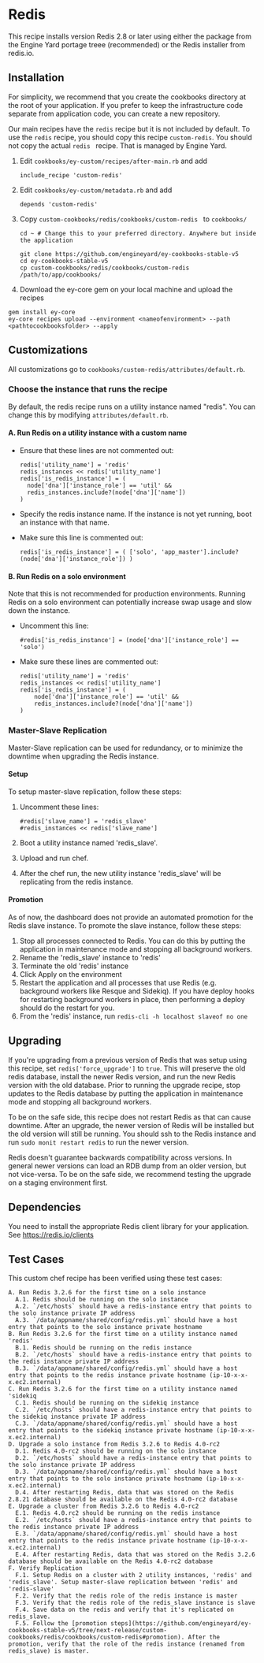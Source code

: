 # Redis

This recipe installs version Redis 2.8 or later using either the package from the Engine Yard portage treee (recommended) or the Redis installer from redis.io.


## Installation

For simplicity, we recommend that you create the cookbooks directory at the root of your application. If you prefer to keep the infrastructure code separate from application code, you can create a new repository.

Our main recipes have the `redis` recipe but it is not included by default. To use the `redis` recipe, you should copy this recipe `custom-redis`. You should not copy the actual `redis ` recipe. That is managed by Engine Yard.

1. Edit `cookbooks/ey-custom/recipes/after-main.rb` and add

      ```
      include_recipe 'custom-redis'
      ```

2. Edit `cookbooks/ey-custom/metadata.rb` and add

      ```
      depends 'custom-redis'
      ```

3. Copy `custom-cookbooks/redis/cookbooks/custom-redis ` to `cookbooks/`

      ```
      cd ~ # Change this to your preferred directory. Anywhere but inside the application

      git clone https://github.com/engineyard/ey-cookbooks-stable-v5
      cd ey-cookbooks-stable-v5
      cp custom-cookbooks/redis/cookbooks/custom-redis /path/to/app/cookbooks/
      ```

4. Download the ey-core gem on your local machine and upload the recipes

  ```
  gem install ey-core
  ey-core recipes upload --environment <nameofenvironment> --path <pathtocookbooksfolder> --apply
  ```

## Customizations

All customizations go to `cookbooks/custom-redis/attributes/default.rb`.

### Choose the instance that runs the recipe

By default, the redis recipe runs on a utility instance named "redis". You can change this by modifying `attributes/default.rb`.

#### A. Run Redis on a utility instance with a custom name

* Ensure that these lines are not commented out:

	```
	redis['utility_name'] = 'redis'
 	redis_instances << redis['utility_name']
 	redis['is_redis_instance'] = (
  	  node['dna']['instance_role'] == 'util' &&
   	  redis_instances.include?(node['dna']['name'])
 	)
	```

* Specify the redis instance name. If the instance is not yet running, boot an instance with that name.

* Make sure this line is commented out:

	```
	redis['is_redis_instance'] = ( ['solo', 'app_master'].include?(node['dna']['instance_role']) )
	```

#### B. Run Redis on a solo environment

Note that this is not recommended for production environments. Running Redis on a solo environment can potentially increase swap usage and slow down the instance.

* Uncomment this line:

	```
	#redis['is_redis_instance'] = (node['dna']['instance_role'] == 'solo')
	```

* Make sure these lines are commented out:

	```
	redis['utility_name'] = 'redis'
 	redis_instances << redis['utility_name']
 	redis['is_redis_instance'] = (
   		node['dna']['instance_role'] == 'util' &&
   		redis_instances.include?(node['dna']['name'])
 	)
	```

### Master-Slave Replication

Master-Slave replication can be used for redundancy, or to minimize the downtime when upgrading the Redis instance.

#### Setup

To setup master-slave replication, follow these steps:

1. Uncomment these lines:

	```
	#redis['slave_name'] = 'redis_slave'
	#redis_instances << redis['slave_name']
	```

2. Boot a utility instance named 'redis_slave'.

3. Upload and run chef.

4. After the chef run, the new utility instance 'redis_slave' will be replicating from the redis instance.

#### Promotion

As of now, the dashboard does not provide an automated promotion for the Redis slave instance. To promote the slave instance, follow these steps:

1. Stop all processes connected to Redis. You can do this by putting the application in maintenance mode and stopping all background workers.
2. Rename the 'redis_slave' instance to 'redis'
3. Terminate the old 'redis' instance
4. Click Apply on the environment
5. Restart the application and all processes that use Redis (e.g. background workers like Resque and Sidekiq). If you have deploy hooks for restarting background workers in place, then performing a deploy should do the restart for you.
6. From the 'redis' instance, run `redis-cli -h localhost slaveof no one`

## Upgrading

If you're upgrading from a previous version of Redis that was setup using this recipe, set `redis['force_upgrade']` to `true`. This will preserve the old redis database, install the newer Redis version, and run the new Redis version with the old database. Prior to running the upgrade recipe, stop updates to the Redis database by putting the application in maintenance mode and stopping all background workers.

To be on the safe side, this recipe does not restart Redis as that can cause downtime. After an upgrade, the newer version of Redis will be installed but the old version will still be running. You should ssh to the Redis instance and run `sudo monit restart redis` to run the newer version.

Redis doesn't guarantee backwards compatibility across versions. In general newer versions can load an RDB dump from an older version, but not vice-versa. To be on the safe side, we recommend testing the upgrade on a staging environment first.

## Dependencies

You need to install the appropriate Redis client library for your application. See https://redis.io/clients

## Test Cases

This custom chef recipe has been verified using these test cases:

```
A. Run Redis 3.2.6 for the first time on a solo instance
  A.1. Redis should be running on the solo instance
  A.2. `/etc/hosts` should have a redis-instance entry that points to the solo instance private IP address
  A.3. `/data/appname/shared/config/redis.yml` should have a host entry that points to the solo instance private hostname
B. Run Redis 3.2.6 for the first time on a utility instance named 'redis'
  B.1. Redis should be running on the redis instance
  B.2. `/etc/hosts` should have a redis-instance entry that points to the redis instance private IP address
  B.3. `/data/appname/shared/config/redis.yml` should have a host entry that points to the redis instance private hostname (ip-10-x-x-x.ec2.internal)
C. Run Redis 3.2.6 for the first time on a utility instance named 'sidekiq
  C.1. Redis should be running on the sidekiq instance
  C.2. `/etc/hosts` should have a redis-instance entry that points to the sidekiq instance private IP address
  C.3. `/data/appname/shared/config/redis.yml` should have a host entry that points to the sidekiq instance private hostname (ip-10-x-x-x.ec2.internal)
D. Upgrade a solo instance from Redis 3.2.6 to Redis 4.0-rc2
  D.1. Redis 4.0-rc2 should be running on the solo instance
  D.2. `/etc/hosts` should have a redis-instance entry that points to the solo instance private IP address
  D.3. `/data/appname/shared/config/redis.yml` should have a host entry that points to the solo instance private hostname (ip-10-x-x-x.ec2.internal)
  D.4. After restarting Redis, data that was stored on the Redis 2.8.21 database should be available on the Redis 4.0-rc2 database
E. Upgrade a cluster from Redis 3.2.6 to Redis 4.0-rc2
  E.1. Redis 4.0.rc2 should be running on the redis instance
  E.2. `/etc/hosts` should have a redis-instance entry that points to the redis instance private IP address
  E.3. `/data/appname/shared/config/redis.yml` should have a host entry that points to the redis instance private hostname (ip-10-x-x-x.ec2.internal)
  E.4. After restarting Redis, data that was stored on the Redis 3.2.6 database should be available on the Redis 4.0-rc2 database
F. Verify Replication
  F.1. Setup Redis on a cluster with 2 utility instances, 'redis' and 'redis_slave'. Setup master-slave replication between 'redis' and 'redis-slave'
  F.2. Verify that the redis role of the redis instance is master
  F.3. Verify that the redis role of the redis_slave instance is slave
  F.4. Save data on the redis and verify that it's replicated on redis_slave. 
  F.5. Follow the [promotion steps](https://github.com/engineyard/ey-cookbooks-stable-v5/tree/next-release/custom-cookbooks/redis/cookbooks/custom-redis#promotion). After the promotion, verify that the role of the redis instance (renamed from redis_slave) is master. 
```